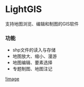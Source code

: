 # LightGIS
支持地图浏览、编辑和制图的GIS软件

### 功能
* shp文件的读入与存储
* 地图放大、缩小、漫游
* 地图编辑、要素选择
* 专题制图、地图注记

[!image](LightGIS/show.gif)
